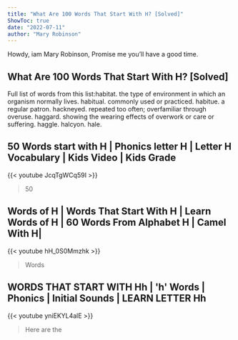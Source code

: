 ```yaml
---
title: "What Are 100 Words That Start With H? [Solved]"
ShowToc: true 
date: "2022-07-11"
author: "Mary Robinson" 
---
```


Howdy, iam Mary Robinson, Promise me you’ll have a good time.
## What Are 100 Words That Start With H? [Solved]
Full list of words from this list:habitat. the type of environment in which an organism normally lives. 
 habitual. commonly used or practiced. 
 habitue. a regular patron. 
 hackneyed. repeated too often; overfamiliar through overuse. 
 haggard. showing the wearing effects of overwork or care or suffering. 
 haggle. 
 halcyon. 
 hale.

## 50 Words start with H | Phonics letter H | Letter H Vocabulary | Kids Video | Kids Grade
{{< youtube JcqTgWCq59I >}}
>50 

## Words of H | Words That Start With H | Learn Words of H | 60 Words From Alphabet H | Camel  With H|
{{< youtube hH_0S0Mmzhk >}}
>Words

## WORDS THAT START WITH Hh | 'h' Words | Phonics | Initial Sounds | LEARN LETTER Hh
{{< youtube yniEKYL4alE >}}
>Here are the 

